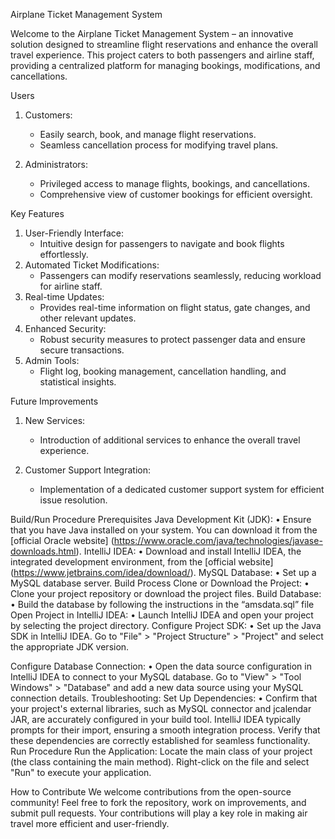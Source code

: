 Airplane Ticket Management System

Welcome to the Airplane Ticket Management System – an innovative solution designed to streamline flight reservations and enhance the overall travel experience. This project caters to both passengers and airline staff, providing a centralized platform for managing bookings, modifications, and cancellations.

Users

1. Customers:
   - Easily search, book, and manage flight reservations.
   - Seamless cancellation process for modifying travel plans.

2. Administrators:
   - Privileged access to manage flights, bookings, and cancellations.
   - Comprehensive view of customer bookings for efficient oversight.

Key Features

1. User-Friendly Interface:
   - Intuitive design for passengers to navigate and book flights effortlessly.
2. Automated Ticket Modifications:
   - Passengers can modify reservations seamlessly, reducing workload for airline staff.
3. Real-time Updates:
   - Provides real-time information on flight status, gate changes, and other relevant updates.
4. Enhanced Security:
   - Robust security measures to protect passenger data and ensure secure transactions.
5. Admin Tools:
   - Flight log, booking management, cancellation handling, and statistical insights.

Future Improvements

1. New Services:
   - Introduction of additional services to enhance the overall travel experience.

2. Customer Support Integration:
   - Implementation of a dedicated customer support system for efficient issue resolution.

Build/Run Procedure
Prerequisites
Java Development Kit (JDK):
•	Ensure that you have Java installed on your system. You can download it from the [official Oracle website] (https://www.oracle.com/java/technologies/javase-downloads.html).
IntelliJ IDEA:
•	Download and install IntelliJ IDEA, the integrated development environment, from the [official website] (https://www.jetbrains.com/idea/download/).
MySQL Database:
•	Set up a MySQL database server. 
Build Process
Clone or Download the Project:
•	Clone your project repository or download the project files.
Build Database: 
•	Build the database by following the instructions in the “amsdata.sql” file
Open Project in IntelliJ IDEA:
•	Launch IntelliJ IDEA and open your project by selecting the project directory.
Configure Project SDK:
•	Set up the Java SDK in IntelliJ IDEA. Go to "File" > "Project Structure" > "Project" and select the appropriate JDK version.

Configure Database Connection:
•	Open the data source configuration in IntelliJ IDEA to connect to your MySQL database. Go to "View" > "Tool Windows" > "Database" and add a new data source using your MySQL connection details. Troubleshooting:
Set Up Dependencies:
•	Confirm that your project's external libraries, such as MySQL connector and jcalendar JAR, are accurately configured in your build tool. IntelliJ IDEA typically prompts for their import, ensuring a smooth integration process. Verify that these dependencies are correctly established for seamless functionality.
Run Procedure
Run the Application: Locate the main class of your project (the class containing the main method). Right-click on the file and select "Run" to execute your application.


How to Contribute
We welcome contributions from the open-source community! Feel free to fork the repository, work on improvements, and submit pull requests. Your contributions will play a key role in making air travel more efficient and user-friendly.


